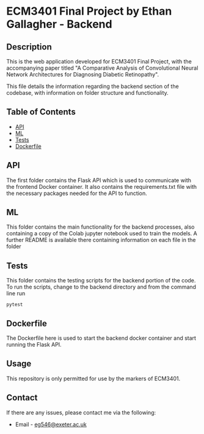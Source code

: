 # ECM3401 Final Project by Ethan Gallagher - Backend

## Description
This is the web application developed for ECM3401 Final Project, with the accompanying paper titled "A Comparative Analysis of Convolutional Neural Network Architectures for Diagnosing Diabetic Retinopathy".

This file details the information regarding the backend section of the codebase, with information on folder structure and functionality.

## Table of Contents
- [API](#API)
- [ML](#ml)
- [Tests](#tests)
- [Dockerfile](#dockerfile)

## API
The first folder contains the Flask API which is used to communicate with the frontend Docker container. It also contains the requirements.txt file with the necessary packages needed for the API to function.
## ML
This folder contains the main functionality for the backend processes, also containing a copy of the Colab jupyter notebook used to train the models. A further README is available there containing information on each file in the folder 
## Tests
This folder contains the testing scripts for the backend portion of the code. To run the scripts, change to the backend directory and from the command line run 
```
pytest
```
## Dockerfile
The Dockerfile here is used to start the backend docker container and start running the Flask API.
## Usage
This repository is only permitted for use by the markers of ECM3401.
## Contact
If there are any issues, please contact me via the following:
- Email - eg546@exeter.ac.uk
